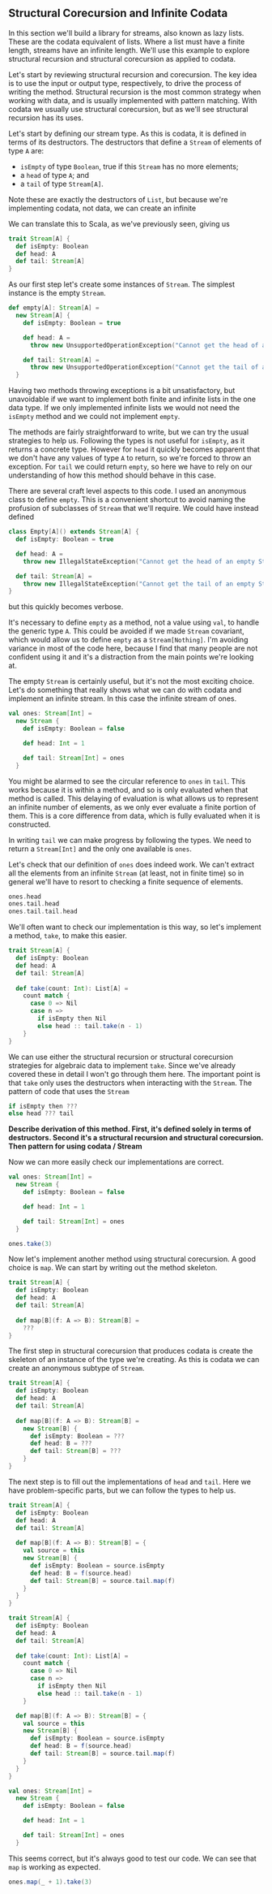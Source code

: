 ## Structural Corecursion and Infinite Codata

In this section we'll build a library for streams, also known as lazy lists. These are the codata equivalent of lists. Where a list must have a finite length, streams have an infinite length. We'll use this example to explore structural recursion and structural corecursion as applied to codata.

Let's start by reviewing structural recursion and corecursion. The key idea is to use the input or output type, respectively, to drive the process of writing the method. Structural recursion is the most common strategy when working with data, and is usually implemented with pattern matching. With codata we usually use structural corecursion, but as we'll see structural recursion has its uses.

Let's start by defining our stream type. As this is codata, it is defined in terms of its destructors. The destructors that define a `Stream` of elements of type `A` are:

- `isEmpty` of type `Boolean`, true if this `Stream` has no more elements;
- a `head` of type `A`; and
- a `tail` of type `Stream[A]`.

Note these are exactly the destructors of `List`, but because we're implementing codata, not data, we can create an infinite 

We can translate this to Scala, as we've previously seen, giving us

```scala mdoc:silent
trait Stream[A] {
  def isEmpty: Boolean
  def head: A
  def tail: Stream[A]
}
```

As our first step let's create some instances of `Stream`. The simplest instance is the empty `Stream`.

```scala mdoc:silent
def empty[A]: Stream[A] =
  new Stream[A] {
    def isEmpty: Boolean = true

    def head: A =
      throw new UnsupportedOperationException("Cannot get the head of an empty Stream.")

    def tail: Stream[A] =
      throw new UnsupportedOperationException("Cannot get the tail of an empty Stream.")
  }
```

Having two methods throwing exceptions is a bit unsatisfactory, but unavoidable if we want to implement both finite and infinite lists in the one data type. If we only implemented infinite lists we would not need the `isEmpty` method and we could not implement `empty`. 

The methods are fairly straightforward to write, but we can try the usual strategies to help us. Following the types is not useful for `isEmpty`, as it returns a concrete type. However for `head` it quickly becomes apparent that we don't have any values of type `A` to return, so we're forced to throw an exception. For `tail` we could return `empty`, so here we have to rely on our understanding of how this method should behave in this case.

There are several craft level aspects to this code. I used an anonymous class to define `empty`. This is a convenient shortcut to avoid naming the profusion of subclasses of `Stream` that we'll require. We could have instead defined

```scala mdoc:silent
class Empty[A]() extends Stream[A] {
  def isEmpty: Boolean = true

  def head: A =
    throw new IllegalStateException("Cannot get the head of an empty Stream.")

  def tail: Stream[A] =
    throw new IllegalStateException("Cannot get the tail of an empty Stream.")
}
```

but this quickly becomes verbose.

It's necessary to define `empty` as a method, not a value using `val`, to handle the generic type `A`. This could be avoided if we made `Stream` covariant, which would allow us to define `empty` as a `Stream[Nothing]`. I'm avoiding variance in most of the code here, because I find that many people are not confident using it and it's a distraction from the main points we're looking at.

The empty `Stream` is certainly useful, but it's not the most exciting choice. Let's do something that really shows what we can do with codata and implement an infinite stream. In this case the infinite stream of ones.

```scala mdoc:silent
val ones: Stream[Int] =
  new Stream {
    def isEmpty: Boolean = false

    def head: Int = 1

    def tail: Stream[Int] = ones
  }
```

You might be alarmed to see the circular reference to `ones` in `tail`. This works because it is within a method, and so is only evaluated when that method is called. This delaying of evaluation is what allows us to represent an infinite number of elements, as we only ever evaluate a finite portion of them. This is a core difference from data, which is fully evaluated when it is constructed.

In writing `tail` we can make progress by following the types. We need to return a `Stream[Int]` and the only one available is `ones`.

Let's check that our definition of `ones` does indeed work.
We can't extract all the elements from an infinite `Stream` (at least, not in finite time) so in general we'll have to resort to checking a finite sequence of elements. 

```scala mdoc
ones.head
ones.tail.head
ones.tail.tail.head
```

We'll often want to check our implementation is this way, so let's implement a method, `take`, to make this easier.

```scala mdoc:reset:silent
trait Stream[A] {
  def isEmpty: Boolean
  def head: A
  def tail: Stream[A]
  
  def take(count: Int): List[A] =
    count match {
      case 0 => Nil
      case n => 
        if isEmpty then Nil
        else head :: tail.take(n - 1)
    }
}
```

We can use either the structural recursion or structural corecursion strategies for algebraic data to implement `take`. Since we've already covered these in detail I won't go through them here. The important point is that `take` only uses the destructors when interacting with the `Stream`. The pattern of code that uses the `Stream`

```scala
if isEmpty then ???
else head ??? tail
```

**Describe derivation of this method. First, it's defined solely in terms of destructors. Second it's a structural recursion and structural corecursion. Then pattern for using codata / Stream**

Now we can more easily check our implementations are correct.

```scala mdoc:invisible
val ones: Stream[Int] =
  new Stream {
    def isEmpty: Boolean = false

    def head: Int = 1

    def tail: Stream[Int] = ones
  }
```
```scala mdoc
ones.take(3)
```


Now let's implement another method using structural corecursion. A good choice is `map`. We can start by writing out the method skeleton.

```scala mdoc:reset:silent
trait Stream[A] {
  def isEmpty: Boolean
  def head: A
  def tail: Stream[A]
  
  def map[B](f: A => B): Stream[B] =
    ???
}
```

The first step in structural corecursion that produces codata is create the skeleton of an instance of the type we're creating. As this is codata we can create an anonymous subtype of `Stream`.

```scala mdoc:reset:silent
trait Stream[A] {
  def isEmpty: Boolean
  def head: A
  def tail: Stream[A]
  
  def map[B](f: A => B): Stream[B] =
    new Stream[B] {
      def isEmpty: Boolean = ???
      def head: B = ???
      def tail: Stream[B] = ???
    }
}
```

The next step is to fill out the implementations of `head` and `tail`. Here we have problem-specific parts, but we can follow the types to help us.

```scala mdoc:reset:silent
trait Stream[A] {
  def isEmpty: Boolean
  def head: A
  def tail: Stream[A]
  
  def map[B](f: A => B): Stream[B] = {
    val source = this
    new Stream[B] {
      def isEmpty: Boolean = source.isEmpty
      def head: B = f(source.head)
      def tail: Stream[B] = source.tail.map(f)
    }
  }
}
```
```scala mdoc:reset:invisible
trait Stream[A] {
  def isEmpty: Boolean
  def head: A
  def tail: Stream[A]
  
  def take(count: Int): List[A] =
    count match {
      case 0 => Nil
      case n => 
        if isEmpty then Nil
        else head :: tail.take(n - 1)
    }

  def map[B](f: A => B): Stream[B] = {
    val source = this
    new Stream[B] {
      def isEmpty: Boolean = source.isEmpty
      def head: B = f(source.head)
      def tail: Stream[B] = source.tail.map(f)
    }
  }
}
```
```scala mdoc:invisible
val ones: Stream[Int] =
  new Stream {
    def isEmpty: Boolean = false

    def head: Int = 1

    def tail: Stream[Int] = ones
  }
```

This seems correct, but it's always good to test our code. 
We can see that `map` is working as expected.

```scala mdoc
ones.map(_ + 1).take(3)
```
